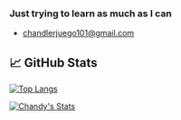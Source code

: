 ### Just trying to learn as much as I can

- chandlerjuego101@gmail.com

## &#x1f4c8; GitHub Stats

[![Top Langs](https://github-readme-stats.vercel.app/api/top-langs/?username=chandyego84&langs_count=8)](https://github.com/chandyego84/github-readme-stats)

<a href="https://github.com/chandyego84/">
   <img align="center" src="https://github-readme-stats.vercel.app/api?username=chandyego84&show_icons=true&line_height=27&count_private=true&title_color=ffffff&text_color=c9cacc&icon_color=2bbc8a&bg_color=1d1f21" alt="Chandy's Stats" />
</a>

